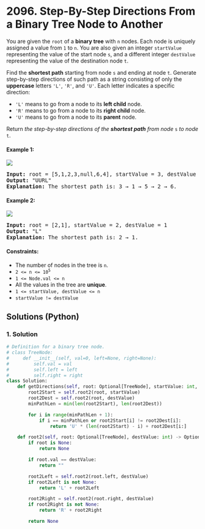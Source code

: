 # 2096. Step-By-Step Directions From a Binary Tree Node to Another
You are given the `root` of a **binary tree** with `n` nodes. Each node is uniquely assigned a value from `1` to `n`. You are also given an integer `startValue` representing the value of the start node `s`, and a different integer `destValue` representing the value of the destination node `t`.

Find the **shortest path** starting from node `s` and ending at node `t`. Generate step-by-step directions of such path as a string consisting of only the **uppercase** letters `'L'`, `'R'`, and `'U'`. Each letter indicates a specific direction:

* `'L'` means to go from a node to its **left child** node.
* `'R'` means to go from a node to its **right child** node.
* `'U'` means to go from a node to its **parent** node.

Return *the step-by-step directions of the **shortest path** from node* `s` *to node* `t`.

#### Example 1:
![](https://assets.leetcode.com/uploads/2021/11/15/eg1.png)
<pre>
<strong>Input:</strong> root = [5,1,2,3,null,6,4], startValue = 3, destValue = 6
<strong>Output:</strong> "UURL"
<strong>Explanation:</strong> The shortest path is: 3 → 1 → 5 → 2 → 6.
</pre>

#### Example 2:
![](https://assets.leetcode.com/uploads/2021/11/15/eg2.png)
<pre>
<strong>Input:</strong> root = [2,1], startValue = 2, destValue = 1
<strong>Output:</strong> "L"
<strong>Explanation:</strong> The shortest path is: 2 → 1.
</pre>

#### Constraints:
* The number of nodes in the tree is `n`.
* <code>2 <= n <= 10<sup>5</sup></code>
* `1 <= Node.val <= n`
* All the values in the tree are **unique**.
* `1 <= startValue, destValue <= n`
* `startValue != destValue`

## Solutions (Python)

### 1. Solution
```Python
# Definition for a binary tree node.
# class TreeNode:
#     def __init__(self, val=0, left=None, right=None):
#         self.val = val
#         self.left = left
#         self.right = right
class Solution:
    def getDirections(self, root: Optional[TreeNode], startValue: int, destValue: int) -> str:
        root2Start = self.root2(root, startValue)
        root2Dest = self.root2(root, destValue)
        minPathLen = min(len(root2Start), len(root2Dest))

        for i in range(minPathLen + 1):
            if i == minPathLen or root2Start[i] != root2Dest[i]:
                return 'U' * (len(root2Start) - i) + root2Dest[i:]

    def root2(self, root: Optional[TreeNode], destValue: int) -> Optional[str]:
        if root is None:
            return None

        if root.val == destValue:
            return ""

        root2Left = self.root2(root.left, destValue)
        if root2Left is not None:
            return 'L' + root2Left

        root2Right = self.root2(root.right, destValue)
        if root2Right is not None:
            return 'R' + root2Right

        return None
```
